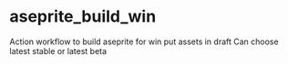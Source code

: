 # aseprite_build_win
Action workflow to build aseprite for win put assets in draft
Can choose latest stable or latest beta
